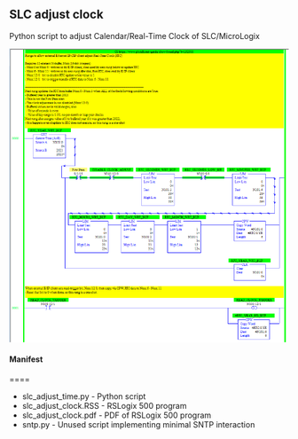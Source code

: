 ## SLC adjust clock

Python script to adjust Calendar/Real-Time Clock of SLC/MicroLogix

![](slc_adjust_RTC.png)

#### Manifest
====
* slc_adjust_time.py - Python script
* slc_adjust_clock.RSS - RSLogix 500 program
* slc_adjust_clock.pdf - PDF of RSLogix 500 program
* sntp.py - Unused script implementing minimal SNTP interaction
